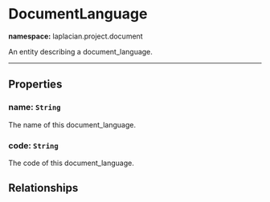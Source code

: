 # **DocumentLanguage**
**namespace:** laplacian.project.document

An entity describing a document_language.



---

## Properties

### name: `String`
The name of this document_language.

### code: `String`
The code of this document_language.

## Relationships